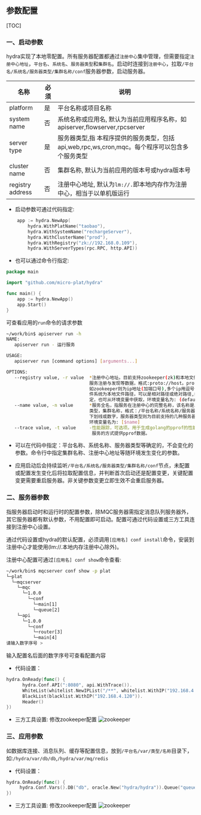 参数配置
--------------------------
[TOC]

### 一、启动参数

hydra实现了本地零配置。所有服务器配置都通过`注册中心`集中管理，但需要指定`注册中心地址`，`平台名`、`系统名`、`服务器类型`和`集群名`。启动时连接到`注册中心`，拉取`/平台名/系统名/服务器类型/集群名称/conf`服务器参数，启动服务器。


|名称|必须|说明|
|---|---|----|
|platform|是|平台名称或项目名称|
|system name|否|系统名称或应用名, 默认为当前应用程序名称，如apiserver,flowserver,rpcserver|
|server type|是|服务器类型,指 本程序提供的服务类型，包括api,web,rpc,ws,cron,mqc。每个程序可以包含多个服务类型|
|cluster name|否|集群名称, 默认为当前应用的版本号或hydra版本号|
|registry address|否|注册中心地址, 默认为`lm://.`即本地内存作为注册中心，相当于以单机版运行|

* 启动参数可通过代码指定:
```go
    app := hydra.NewApp(
        hydra.WithPlatName("taobao"),
        hydra.WithSystemName("rechargeServer"),
        hydra.WithClusterName("prod"),
        hydra.WithRegistry("zk://192.168.0.109"),
        hydra.WithServerTypes(rpc.RPC, http.API))
```


* 也可以通过命令行指定:

```go
package main

import "github.com/micro-plat/hydra"

func main() {
	app := hydra.NewApp()
	app.Start()
}
```

可查看应用的`run`命令的请求参数
```sh
~/work/bin$ apiserver run -h
NAME:
   apiserver run - 运行服务

USAGE:
   apiserver run [command options] [arguments...]

OPTIONS:
   --registry value, -r value  *注册中心地址。目前支持zookeeper(zk)和本地文件系统(fs)。注册中心用于保存服务启动和运行参数，
                               服务注册与发现等数据，格式:proto://host。proto的取值有zk,fs; host的取值根据不同的注册中心各不同,
                               如zookeeper则为ip地址(加端口号),多个ip用逗号分隔,如:zk://192.168.0.2,192.168.0.107:12181。本地文
                               件系统为本地文件路径，可以是相对路径或绝对路径,如:fs://../;  此参数可以通过命令行参数指定，程序指
                               定，也可从环境变量中获取，环境变量名为: (default: "lm://.") [$registry]
   --name value, -n value      *服务全名，指服务在注册中心的完整名称，该名称是以/分隔的多级目录结构，完整的表示该服务所在平台，系统，服务
                               类型，集群名称，格式：/平台名称/系统名称/服务器类型/集群名称; 平台名称，系统名称，集群名称可以是任意字母
                               下划线或数字，服务器类型则为目前支持的几种服务器类型有:api,web,rpc,mqc,cron,ws。该参数可从环境变量中获取，
                               环境变量名为: [$name]
   --trace value, -t value     -性能跟踪，可选项。用于生成golang的pprof的性能分析数据,支持的模式有:cpu,mem,block,mutex,web。其中web是以http
                                服务的方式提供pprof数据。

```

* 可以在代码中指定：平台名称、系统名称、服务器类型等确定的，不会变化的参数。命令行中指定集群名称、注册中心地址等随环境发生变化的参数。


* 应用启动后会持续监听`/平台名/系统名/服务器类型/集群名称/conf`节点，未配置或配置发生变化后将拉取配置信息，并判断首次启动还是配置变更，关键配置变更需要重启服务器。非关键参数变更立即生效不会重启服务器。


### 二、服务器参数
指服务器启动时和运行时的配置参数，除MQC服务器需指定消息队列服务器外，其它服务器都有默认参数，不用配置即可启动。配置可通过代码设置或三方工具连接到注册中心设置。

通过代码设置或hydra的默认配置，必须调用`[应用名] conf install`命令，安装到注册中心才能使用(lm://.本地内存注册中心除外)。

注册中心配置可通过`[应用名] conf show`命令查看:
```sh
~/work/bin$ mqcserver conf show -p plat
└─plat
  └─mqcserver
    └─mqc
      └─1.0.0
        └─conf
          └─main[1]
          └─queue[2]
    └─api
      └─1.0.0
        └─conf
          └─router[3]
          └─main[4]
请输入数字序号 > 
```
输入配置名后面的数字序号可查看配置内容




* 代码设置：
```go
hydra.OnReady(func() {
      hydra.Conf.API(":8080", api.WithTrace()).
      WhiteList(whitelist.NewIPList("/**", whitelist.WithIP("192.168.4.121"))).
      BlackList(blacklist.WithIP("192.168.4.120")).	
      Header()	
})
```

* 三方工具设置:
修改zookeeper配置
![zookeeper](../img/settings01.png)



### 三、应用参数
如数据库连接、消息队列、缓存等配置信息，放到`/平台名/var/类型/名称`目录下，如:`/hydra/var/db/db`,`/hydra/var/mq/redis`


* 代码设置：
```go
hydra.OnReady(func() {
     hydra.Conf.Vars().DB("db", oracle.New("hydra/hydra")).Queue("queue", lmq.New())
})
```

* 三方工具设置:
修改zookeeper配置
![zookeeper](../img/settings02.png)